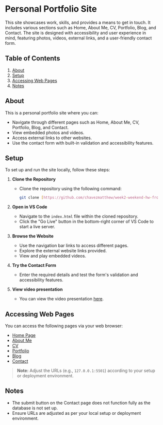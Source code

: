 # Personal Portfolio Site

This site showcases work, skills, and provides a means to get in touch. It includes various sections such as Home, About Me, CV, Portfolio, Blog, and Contact. The site is designed with accessibility and user experience in mind, featuring photos, videos, external links, and a user-friendly contact form.

## Table of Contents
1. [About](#about)
2. [Setup](#setup)
3. [Accessing Web Pages](#accessing-web-pages)
4. [Notes](#notes)


## About

This is a personal portfolio site where you can:
- Navigate through different pages such as Home, About Me, CV, Portfolio, Blog, and Contact.
- View embedded photos and videos.
- Access external links to other websites.
- Use the contact form with built-in validation and accessibility features.

## Setup

To set up and run the site locally, follow these steps:

1. **Clone the Repository**
   - Clone the repository using the following command:
     ```bash
     git clone [https://github.com/chavezmatthew/week2-weekend-hw-frontend.git]
     ```
2. **Open in VS Code**
   - Navigate to the `index.html` file within the cloned repository.
   - Click the "Go Live" button in the bottom-right corner of VS Code to start a live server.

3. **Browse the Website**
   - Use the navigation bar links to access different pages.
   - Explore the external website links provided.
   - View and play embedded videos.

4. **Try the Contact Form**
   - Enter the required details and test the form's validation and accessibility features.

6. **View video presentation**
   - You can view the video presentation [here](https://1drv.ms/v/s!AsJnTXvtE-iNmpgaG_cwA6ERadFWxg?e=I3aXXP).

## Accessing Web Pages

You can access the following pages via your web browser:

- [Home Page](http://127.0.0.1:5501/index.html)
- [About Me](http://127.0.0.1:5501/pages/about_me.html)
- [CV](http://127.0.0.1:5501/pages/cv.html)
- [Portfolio](http://127.0.0.1:5501/pages/portfolio.html)
- [Blog](http://127.0.0.1:5501/pages/blog.html)
- [Contact](http://127.0.0.1:5501/pages/contact.html)

> **Note:** Adjust the URLs (e.g., `127.0.0.1:5501`) according to your setup or deployment environment.

## Notes

- The submit button on the Contact page does not function fully as the database is not set up.
- Ensure URLs are adjusted as per your local setup or deployment environment.
